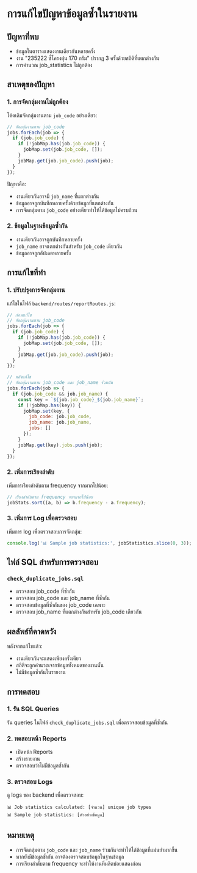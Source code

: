 # การแก้ไขปัญหาข้อมูลซ้ำในรายงาน

## ปัญหาที่พบ
- ข้อมูลในตารางแสดงงานเดียวกันหลายครั้ง
- งาน "235222 ซี่โครงตุ๋น 170 กรัม" ปรากฏ 3 ครั้งด้วยสถิติที่แตกต่างกัน
- การคำนวณ job_statistics ไม่ถูกต้อง

## สาเหตุของปัญหา

### 1. การจัดกลุ่มงานไม่ถูกต้อง
โค้ดเดิมจัดกลุ่มงานตาม `job_code` อย่างเดียว:
```javascript
// จัดกลุ่มงานตาม job_code
jobs.forEach(job => {
  if (job.job_code) {
    if (!jobMap.has(job.job_code)) {
      jobMap.set(job.job_code, []);
    }
    jobMap.get(job.job_code).push(job);
  }
});
```

ปัญหาคือ:
- งานเดียวกันอาจมี `job_name` ที่แตกต่างกัน
- ข้อมูลอาจถูกบันทึกหลายครั้งด้วยข้อมูลที่แตกต่างกัน
- การจัดกลุ่มตาม `job_code` อย่างเดียวทำให้ได้ข้อมูลไม่ครบถ้วน

### 2. ข้อมูลในฐานข้อมูลซ้ำกัน
- งานเดียวกันอาจถูกบันทึกหลายครั้ง
- `job_name` อาจแตกต่างกันสำหรับ `job_code` เดียวกัน
- ข้อมูลอาจถูกอัปเดตหลายครั้ง

## การแก้ไขที่ทำ

### 1. ปรับปรุงการจัดกลุ่มงาน
แก้ไขในไฟล์ `backend/routes/reportRoutes.js`:

```javascript
// ก่อนแก้ไข
// จัดกลุ่มงานตาม job_code
jobs.forEach(job => {
  if (job.job_code) {
    if (!jobMap.has(job.job_code)) {
      jobMap.set(job.job_code, []);
    }
    jobMap.get(job.job_code).push(job);
  }
});

// หลังแก้ไข
// จัดกลุ่มงานตาม job_code และ job_name ร่วมกัน
jobs.forEach(job => {
  if (job.job_code && job.job_name) {
    const key = `${job.job_code}_${job.job_name}`;
    if (!jobMap.has(key)) {
      jobMap.set(key, {
        job_code: job.job_code,
        job_name: job.job_name,
        jobs: []
      });
    }
    jobMap.get(key).jobs.push(job);
  }
});
```

### 2. เพิ่มการเรียงลำดับ
เพิ่มการเรียงลำดับตาม frequency จากมากไปน้อย:
```javascript
// เรียงลำดับตาม frequency จากมากไปน้อย
jobStats.sort((a, b) => b.frequency - a.frequency);
```

### 3. เพิ่มการ Log เพื่อตรวจสอบ
เพิ่มการ log เพื่อตรวจสอบการจัดกลุ่ม:
```javascript
console.log('📊 Sample job statistics:', jobStatistics.slice(0, 3));
```

## ไฟล์ SQL สำหรับการตรวจสอบ

### `check_duplicate_jobs.sql`
- ตรวจสอบ job_code ที่ซ้ำกัน
- ตรวจสอบ job_code และ job_name ที่ซ้ำกัน
- ตรวจสอบข้อมูลที่ซ้ำกันของ job_code เฉพาะ
- ตรวจสอบ job_name ที่แตกต่างกันสำหรับ job_code เดียวกัน

## ผลลัพธ์ที่คาดหวัง

หลังจากแก้ไขแล้ว:
- งานเดียวกันจะแสดงเพียงครั้งเดียว
- สถิติจะถูกคำนวณจากข้อมูลทั้งหมดของงานนั้น
- ไม่มีข้อมูลซ้ำกันในรายงาน

## การทดสอบ

### 1. รัน SQL Queries
รัน queries ในไฟล์ `check_duplicate_jobs.sql` เพื่อตรวจสอบข้อมูลที่ซ้ำกัน

### 2. ทดสอบหน้า Reports
- เปิดหน้า Reports
- สร้างรายงาน
- ตรวจสอบว่าไม่มีข้อมูลซ้ำกัน

### 3. ตรวจสอบ Logs
ดู logs ของ backend เพื่อตรวจสอบ:
```
📊 Job statistics calculated: [จำนวน] unique job types
📊 Sample job statistics: [ตัวอย่างข้อมูล]
```

## หมายเหตุ

- การจัดกลุ่มตาม `job_code` และ `job_name` ร่วมกันจะทำให้ได้ข้อมูลที่แม่นยำมากขึ้น
- หากยังมีข้อมูลซ้ำกัน อาจต้องตรวจสอบข้อมูลในฐานข้อมูล
- การเรียงลำดับตาม frequency จะทำให้งานที่ผลิตบ่อยแสดงก่อน 